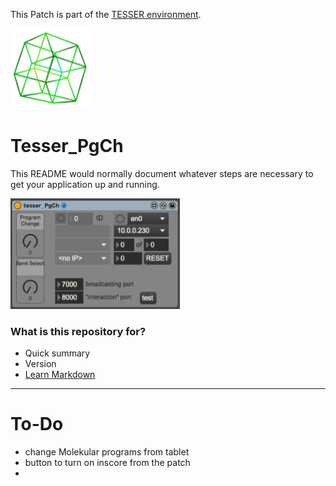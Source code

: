 This Patch is part of the [TESSER environment](https://bitbucket.org/AdrianArtacho/tesserakt/src/master/).

![TTESS:Logo](https://github.com/AdrianArtacho/TesserAkt/blob/main/img/TESSER_logo.png)

# Tesser_PgCh

This README would normally document whatever steps are necessary to get your application up and running.

![TESS:PgCh](img/gui.png)

### What is this repository for?

* Quick summary
* Version
* [Learn Markdown](https://bitbucket.org/tutorials/markdowndemo)

___

# To-Do

* change Molekular programs from tablet
* button to turn on inscore from the patch
* 

